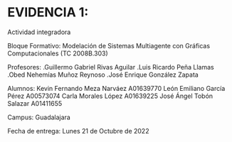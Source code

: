 # EVIDENCIA 1: 
Actividad integradora

Bloque Formativo:
Modelación de Sistemas Multiagente con Gráficas Computacionales (TC 2008B.303)

Profesores:
.Guillermo Gabriel Rivas Aguilar
.Luis Ricardo Peña Llamas
.Obed Nehemías Muñoz Reynoso
.José Enrique González Zapata

Alumnos:
Kevin Fernando Meza Narváez    A01639770
León Emiliano García Pérez         A00573074
Carla Morales López             A01639225
José Ángel Tobón Salazar         A01411655

Campus:
Guadalajara

Fecha de entrega: Lunes 21 de Octubre de 2022
